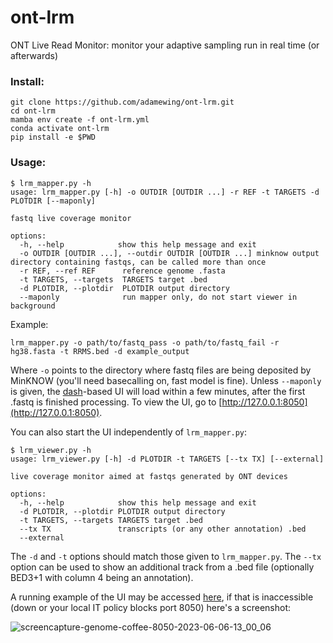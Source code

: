# ont-lrm
ONT Live Read Monitor: monitor your adaptive sampling run in real time (or afterwards)

### Install:
```
git clone https://github.com/adamewing/ont-lrm.git
cd ont-lrm
mamba env create -f ont-lrm.yml
conda activate ont-lrm
pip install -e $PWD
```
### Usage:
```
$ lrm_mapper.py -h
usage: lrm_mapper.py [-h] -o OUTDIR [OUTDIR ...] -r REF -t TARGETS -d PLOTDIR [--maponly]

fastq live coverage monitor

options:
  -h, --help            show this help message and exit
  -o OUTDIR [OUTDIR ...], --outdir OUTDIR [OUTDIR ...] minknow output directory containing fastqs, can be called more than once
  -r REF, --ref REF      reference genome .fasta
  -t TARGETS, --targets  TARGETS target .bed
  -d PLOTDIR, --plotdir  PLOTDIR output directory
  --maponly              run mapper only, do not start viewer in background
```
Example:
```
lrm_mapper.py -o path/to/fastq_pass -o path/to/fastq_fail -r hg38.fasta -t RRMS.bed -d example_output
```
Where `-o` points to the directory where fastq files are being deposited by MinKNOW (you'll need basecalling on, fast model is fine).
Unless `--maponly` is given, the [dash](https://plotly.com/dash/)-based UI will load within a few minutes, after the first .fastq is finished processing. To view the UI, go to [http://127.0.0.1:8050](http://127.0.0.1:8050).

You can also start the UI independently of `lrm_mapper.py`:
```
$ lrm_viewer.py -h
usage: lrm_viewer.py [-h] -d PLOTDIR -t TARGETS [--tx TX] [--external]

live coverage monitor aimed at fastqs generated by ONT devices

options:
  -h, --help            show this help message and exit
  -d PLOTDIR, --plotdir PLOTDIR output directory
  -t TARGETS, --targets TARGETS target .bed
  --tx TX               transcripts (or any other annotation) .bed
  --external
```
The `-d` and `-t` options should match those given to `lrm_mapper.py`. The `--tx` option can be used to show an additional track from a .bed file (optionally BED3+1 with column 4 being an annotation).

A running example of the UI may be accessed [here](http://genome.coffee:8050), if that is inaccessible (down or your local IT policy blocks port 8050) here's a screenshot:

![screencapture-genome-coffee-8050-2023-06-06-13_00_06](https://github.com/adamewing/ont-lrm/assets/1037202/0ccd0743-4761-4ca0-8528-978bd1945b5c)



